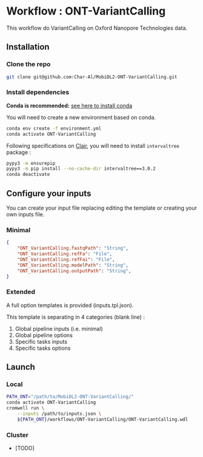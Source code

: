 # Workflow : ONT-VariantCalling

This workflow do VariantCalling on Oxford Nanopore Technologies data.

## Installation

### Clone the repo

```bash
git clone git@github.com:Char-Al/MobiDL2-ONT-VariantCalling.git
```

### Install dependencies

__Conda is recommended:__ [see here to install conda](https://conda.io/projects/conda/en/latest/user-guide/install/index.html)

You will need to create a new environment based on conda.

```bash
conda env create -f environment.yml
conda activate ONT-VariantCalling
```

Following specifications on [Clair](https://github.com/HKU-BAL/Clair#option-1-bioconda),
you will need to install `intervaltree` package :

```bash
pypy3 -m ensurepip
pypy3 -m pip install --no-cache-dir intervaltree==3.0.2
conda deactivate
```

## Configure your inputs

You can create your input file replacing editing the template or creating your own inputs file.

### Minimal

```json
{
	"ONT_VariantCalling.fastqPath": "String",
	"ONT_VariantCalling.refFa": "File",
	"ONT_VariantCalling.refFai": "File",
	"ONT_VariantCalling.modelPath": "String",
	"ONT_VariantCalling.outputPath": "String",
}
```

### Extended

A full option templates is provided (inputs.tpl.json).

This template is separating in 4 categories (blank line) :
1. Global pipeline inputs (i.e. minimal)
2. Global pipeline options
3. Specific tasks inputs
4. Specific tasks options

## Launch

### Local

```bash
PATH_ONT="/path/to/MobiDL2-ONT-VariantCalling/"
conda activate ONT-VariantCalling
cromwell run \
	--inputs /path/to/inputs.json \
	${PATH_ONT}/workflows/ONT-VariantCalling/ONT-VariantCalling.wdl
```

### Cluster

- [TODO]
